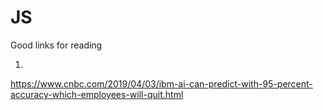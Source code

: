 # JS
Good links for reading

1. 
https://www.cnbc.com/2019/04/03/ibm-ai-can-predict-with-95-percent-accuracy-which-employees-will-quit.html
